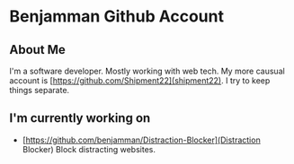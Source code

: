 # Benjamman Github Account

## About Me
I'm a software developer. Mostly working with web tech. My more causual account is [https://github.com/Shipment22](shipment22). I try to keep things separate.

## I'm currently working on
- [https://github.com/benjamman/Distraction-Blocker](Distraction Blocker) Block distracting websites.
